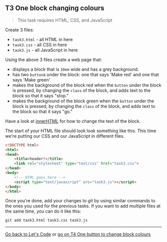## T3 One block changing colours

> This task requires HTML, CSS, and JavaScript

Create 3 files:

* `task3.html` - all HTML in here
* `task3.css` - all CSS in here
* `task3.js` - all JavaScript in here

Using the above 3 files create a web page that:

* displays a block that is `10em` wide and has a grey background.
* has two `button`s under the block: one that says 'Make red' and one that says 'Make green'
* makes the background of the block red when the `button` under the block is pressed, by changing the `class` of the block, and adds text to the block so that it says "stop."
* makes the background of the block green when the `button` under the block is pressed, by changing the `class` of the block, and adds text to the block so that it says "go."

Have a look at [innerHTML](http://www.w3schools.com/jsref/prop_html_innerhtml.asp) for how to change the text of the block.

The start of your HTML file should look look something like this. This time we're putting our CSS and our JavaScript in different files.

```html
<!DOCTYPE html>
<html>
<head>
	<title>header!</title>
	<link rel="stylesheet" type="text/css" href="task3.css">
</head>
<body>
	<!-- HTML goes here -->
	<script type="text/javascript" src="task3.js"></script>
</body>
</html>
```

Once you're done, add your changes to git by using similar commands to the ones you used for the previous tasks. If you want to add multiple files at the same time, you can do it like this:

```
git add task3.html task3.css task3.js
```

---

[Go back to Let's Code](lets_code.md) or [go on T4 One button to change block colours](t4-one-button-to-change-block-colours.md)
